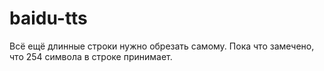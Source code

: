 # baidu-tts

Всё ещё длинные строки нужно обрезать самому. Пока что замечено, что 254 символа в строке принимает.
